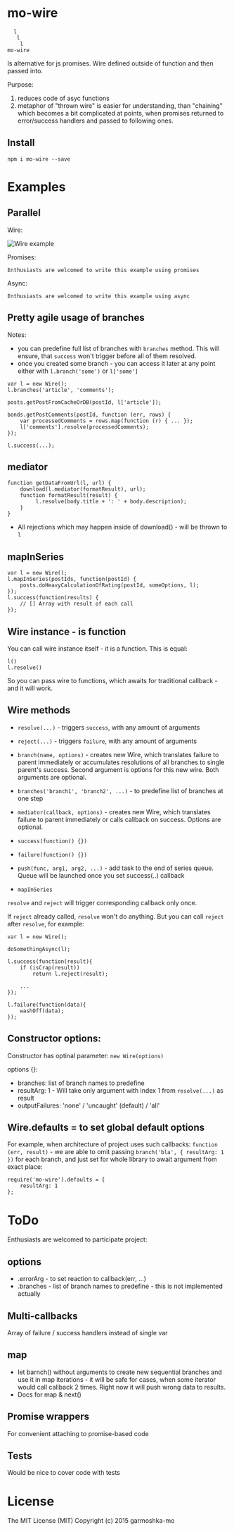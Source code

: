 # mo-wire

````
  l
   l
    l
mo-wire
````

Is alternative for js promises.
Wire defined outside of function and then passed into.

Purpose: 

1. reduces code of asyc functions 
1. metaphor of "thrown wire" is easier for understanding, 
than "chaining" which becomes a bit complicated at points, 
when promises returned to error/success handlers and passed to following ones.

## Install

````
npm i mo-wire --save
````

# Examples

## Parallel

Wire:

![Wire example](https://cloud.githubusercontent.com/assets/2452269/10575034/772343bc-7662-11e5-9523-174ce6e9a792.jpg)

Promises:
````
Enthusiasts are welcomed to write this example using promises
````

Async:
````
Enthusiasts are welcomed to write this example using async
````

## Pretty agile usage of branches

Notes:
- you can predefine full list of branches with `branches` method.
This will ensure, that `success` won't trigger before all of them resolved.
- once you created some branch - you can access it later at any point
either with `l.branch('some')` or `l['some']`

````
var l = new Wire();
l.branches('article', 'comments');

posts.getPostFromCacheOrDB(postId, l['article']);

bonds.getPostComments(postId, function (err, rows) {
    var processedComments = rows.map(function (r) { ... });
    l['comments'].resolve(processedComments);
});

l.success(...);
````

## mediator

````
function getDataFromUrl(l, url) {
    download(l.mediator(formatResult), url);
    function formatResult(result) {
         l.resolve(body.title + ': ' + body.description);
    }
}
````

- All rejections which may happen inside of download() - will be thrown to `l`

## mapInSeries

````
var l = new Wire();
l.mapInSeries(postIds, function(postId) {
    posts.doHeavyCalculationOfRating(postId, someOptions, l);
});
l.success(function(results) {
    // [] Array with result of each call
});
````

## Wire instance - is function

You can call wire instance itself - it is a function. This is equal:
````
l()
l.resolve()
````
So you can pass wire to functions, which awaits for traditional callback - and it will work.

## Wire methods

- `resolve(...)` - triggers `success`, with any amount of arguments
- `reject(...)` - triggers `failure`, with any amount of arguments
- `branch(name, options)` - creates new Wire, which translates failure to parent immediately
or accumulates resolutions of all branches to single parent's success. Second argument is options for this new wire. Both arguments are optional.
- `branches('branch1', 'branch2', ...)` - to predefine list of branches at one step
- `mediator(callback, options)` - creates new Wire, which translates failure to parent immediately
or calls callback on success. Options are optional.
- `success(function() {})`
- `failure(function() {})` 

- `push(func, arg1, arg2, ...)` - add task to the end of series queue. Queue will be launched once you set success(..) callback 
- `mapInSeries`

`resolve` and `reject` will trigger corresponding callback only once.

If `reject` already called, `resolve` won't do anything.
But you can call `reject` after `resolve`, for example:

````
var l = new Wire();

doSomethingAsync(l);

l.success(function(result){
    if (isCrap(result))
        return l.reject(result);

    ...
});

l.failure(function(data){
    washOff(data);
});
````

## Constructor options:

Constructor has optinal parameter: `new Wire(options)`

options {}: 
- branches: list of branch names to predefine
- resultArg: 1 - Will take only argument with index 1 from `resolve(...)` as result
- outputFailures: 'none' / 'uncaught' (default) / 'all'

## Wire.defaults = to set global default options

For example, when architecture of project uses
such callbacks: `function (err, result)` - we are able to omit passing `branch('bla', { resultArg: 1 })` for each branch,
and just set for whole library to await argument from exact place:
````
require('mo-wire').defaults = { 
    resultArg: 1 
};
````

# ToDo

Enthusiasts are welcomed to participate project:

## options
 
- .errorArg - to set reaction to callback(err, ...)
- .branches - list of branch names to predefine - this is not implemented actually

## Multi-callbacks

Array of failure / success handlers instead of single var

## map

- let barnch() without arguments to create new sequential branches
and use it in map iterations - it will be safe for cases, 
when some iterator would call callback 2 times.
Right now it will push wrong data to results.
- Docs for map & next()

## Promise wrappers

For convenient attaching to promise-based code

## Tests

Would be nice to cover code with tests

# License

The MIT License (MIT)
Copyright (c) 2015 garmoshka-mo
